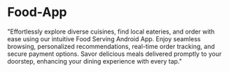 # Food-App
"Effortlessly explore diverse cuisines, find local eateries, and order with ease using our intuitive Food Serving Android App. Enjoy seamless browsing, personalized recommendations, real-time order tracking, and secure payment options. Savor delicious meals delivered promptly to your doorstep, enhancing your dining experience with every tap."

